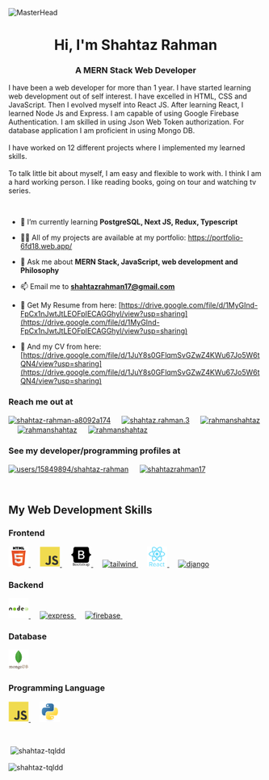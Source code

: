 ![MasterHead](https://i.ibb.co/VM2zhKj/Blue-Simple-Personal-Linked-In-Banner.png)
<h1 align="center">Hi, I'm Shahtaz Rahman</h1>
<h3 align="center">A MERN Stack Web Developer</h3>

<p>
I have been a web developer for more than 1 year. I have started learning web development
out of self interest. I have excelled in HTML, CSS and JavaScript. Then I evolved myself
into React JS. After learning React, I learned Node Js and Express. I am capable of using 
Google Firebase Authentication. I am skilled in using Json Web Token authorization. For database application I am proficient in using Mongo DB.
<br/><br/>
I have worked on 12 different projects where I implemented my learned skills. 
<br/><br/>
To talk little bit about myself, I am easy and flexible to work with. I think I am a
hard working person. I like reading books, going on tour and watching tv series.</p> 
<br/>

- 🌱 I’m currently learning **PostgreSQL, Next JS, Redux, Typescript**

- 👨‍💻 All of my projects are available at my portfolio: https://portfolio-6fd18.web.app/

- 💬 Ask me about **MERN Stack, JavaScript, web development and Philosophy**

- 📫 Email me to **shahtazrahman17@gmail.com**

- 📄 Get My Resume from here: [https://drive.google.com/file/d/1MyGInd-FpCx1nJwtJtLEOFpIECAGGhyI/view?usp=sharing](https://drive.google.com/file/d/1MyGInd-FpCx1nJwtJtLEOFpIECAGGhyI/view?usp=sharing)

- 📄 And my CV from here: [https://drive.google.com/file/d/1JuY8s0GFlqmSvGZwZ4KWu67Jo5W6tQN4/view?usp=sharing](https://drive.google.com/file/d/1JuY8s0GFlqmSvGZwZ4KWu67Jo5W6tQN4/view?usp=sharing)


<h3 align="left">Reach me out at</h3>
<p align="left">
<a href="https://linkedin.com/in/shahtaz-rahman-a8092a174" target="blank"><img align="center" src="https://raw.githubusercontent.com/rahuldkjain/github-profile-readme-generator/master/src/images/icons/Social/linked-in-alt.svg" alt="shahtaz-rahman-a8092a174" height="30" width="40" /></a> &emsp;
<a href="https://fb.com/shahtaz.rahman.3" target="blank"><img align="center" src="https://raw.githubusercontent.com/rahuldkjain/github-profile-readme-generator/master/src/images/icons/Social/facebook.svg" alt="shahtaz.rahman.3" height="30" width="40" /></a> &emsp;
<a href="https://wa.me/8801521305382" target="blank"><img align="center" src="https://raw.githubusercontent.com/rahuldkjain/github-profile-readme-generator/master/src/images/icons/Social/whatsapp.svg" alt="rahmanshahtaz" height="30" width="40" /></a> &emsp;
<a href="https://www.instagram.com/shahtazrahman/" target="blank"><img align="center" src="https://raw.githubusercontent.com/rahuldkjain/github-profile-readme-generator/master/src/images/icons/Social/instagram.svg" alt="rahmanshahtaz" height="30" width="40" /></a> &emsp;
<a href="https://twitter.com/rahmanshahtaz" target="blank"><img align="center" src="https://raw.githubusercontent.com/rahuldkjain/github-profile-readme-generator/master/src/images/icons/Social/twitter.svg" alt="rahmanshahtaz" height="30" width="40" /></a>
</p>

<h3 align="left">See my developer/programming profiles at</h3>
<p align="left">
<a href="https://stackoverflow.com/users/users/15849894/shahtaz-rahman" target="blank"><img align="center" src="https://raw.githubusercontent.com/rahuldkjain/github-profile-readme-generator/master/src/images/icons/Social/stack-overflow.svg" alt="users/15849894/shahtaz-rahman" height="30" width="40" /></a> &emsp;
<a href="https://www.hackerrank.com/shahtazrahman17" target="blank"><img align="center" src="https://raw.githubusercontent.com/rahuldkjain/github-profile-readme-generator/master/src/images/icons/Social/hackerrank.svg" alt="shahtazrahman17" height="30" width="40" /></a>
</p>
<br/>

<h2 align="left">My Web Development Skills</h3>
<h3>Frontend</h3>
<p align="left">
<a href="https://www.w3.org/html/" target="_blank" rel="noreferrer"> <img src="https://raw.githubusercontent.com/devicons/devicon/master/icons/html5/html5-original-wordmark.svg" alt="html5" width="40" height="40"/> </a> &emsp;
<a href="https://developer.mozilla.org/en-US/docs/Web/JavaScript" target="_blank" rel="noreferrer"> <img src="https://raw.githubusercontent.com/devicons/devicon/master/icons/javascript/javascript-original.svg" alt="javascript" width="40" height="40"/> </a> &emsp;
<a href="https://getbootstrap.com" target="_blank" rel="noreferrer"> <img src="https://raw.githubusercontent.com/devicons/devicon/master/icons/bootstrap/bootstrap-plain-wordmark.svg" alt="bootstrap" width="40" height="40"/> </a> &emsp;
<a href="https://tailwindcss.com/" target="_blank" rel="noreferrer"> <img src="https://www.vectorlogo.zone/logos/tailwindcss/tailwindcss-icon.svg" alt="tailwind" width="40" height="40"/> </a> &emsp;
<a href="https://reactjs.org/" target="_blank" rel="noreferrer"> <img src="https://raw.githubusercontent.com/devicons/devicon/master/icons/react/react-original-wordmark.svg" alt="react" width="40" height="40"/> </a> &emsp; 
<a href="https://www.djangoproject.com/" target="_blank" rel="noreferrer"> <img src="https://cdn.worldvectorlogo.com/logos/django.svg" alt="django" width="40" height="40"/> </a>
</p>

<h3>Backend</h3>
<p align="left">
<a href="https://nodejs.org" target="_blank" rel="noreferrer"> <img src="https://raw.githubusercontent.com/devicons/devicon/master/icons/nodejs/nodejs-original-wordmark.svg" alt="nodejs" width="40" height="40"/> </a> &emsp;
<a href="https://expressjs.com" target="_blank" rel="noreferrer"> <img src="https://skillshack.blob.core.windows.net/uploads/express.webp" alt="express" width="40" height="40"/> </a> &emsp;
<a href="https://firebase.google.com/" target="_blank" rel="noreferrer"> <img src="https://www.vectorlogo.zone/logos/firebase/firebase-icon.svg" alt="firebase" width="40" height="40"/> </a> &emsp; 
</p>

<h3>Database</h3>
<p align="left">
<a href="https://www.mongodb.com/" target="_blank" rel="noreferrer"> <img src="https://raw.githubusercontent.com/devicons/devicon/master/icons/mongodb/mongodb-original-wordmark.svg" alt="mongodb" width="40" height="40"/> </a> 
</p>

<h3>Programming Language</h3>
<p align="left">
<a href="https://developer.mozilla.org/en-US/docs/Web/JavaScript" target="_blank" rel="noreferrer"> <img src="https://raw.githubusercontent.com/devicons/devicon/master/icons/javascript/javascript-original.svg" alt="javascript" width="40" height="40"/> </a> &emsp;
<a href="https://www.python.org" target="_blank" rel="noreferrer"> <img src="https://raw.githubusercontent.com/devicons/devicon/master/icons/python/python-original.svg" alt="python" width="40" height="40"/> </a> 
</p>
<br/>

<p>&nbsp;<img align="center" src="https://github-readme-stats.vercel.app/api?username=shahtaz-tqldd&show_icons=true&locale=en" alt="shahtaz-tqldd" /></p>

<p><img align="center" src="https://github-readme-streak-stats.herokuapp.com/?user=shahtaz-tqldd&" alt="shahtaz-tqldd" /></p>
